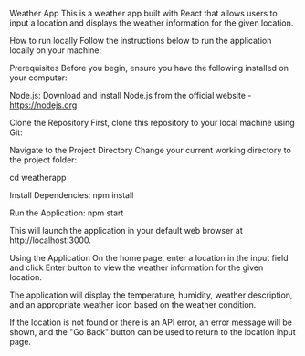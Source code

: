 Weather App
This is a  weather app built with React that allows users to input a location and displays the weather information for the given location.

How to run locally
Follow the instructions below to run the application locally on your machine:

Prerequisites
Before you begin, ensure you have the following installed on your computer:

Node.js: Download and install Node.js from the official website - https://nodejs.org

Clone the Repository
First, clone this repository to your local machine using Git:

Navigate to the Project Directory
Change your current working directory to the project folder:

cd weatherapp

Install Dependencies: npm install

Run the Application: npm start

This will launch the application in your default web browser at http://localhost:3000.

Using the Application
On the home page, enter a location in the input field and click Enter button to view the weather information for the given location.

The application will display the temperature, humidity, weather description, and an appropriate weather icon based on the weather condition.

If the location is not found or there is an API error, an error message will be shown, and the "Go Back" button can be used to return to the location input page.
